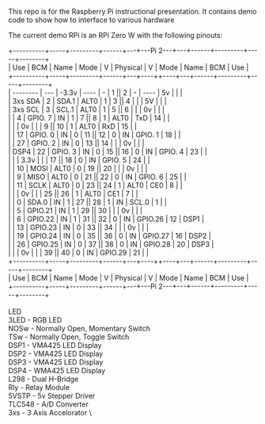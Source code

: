 This repo is for the Raspberry Pi instructional presentation.
It contains demo code to show how to interface to various hardware

The current demo RPi is an RPi Zero W with the following pinouts:

 +----------+-----+---------+------+---+---Pi 2---+---+------+---------+-----+--------+\
 | Use      | BCM |   Name  | Mode | V | Physical | V | Mode | Name    | BCM | Use    |\
 +----------+-----+---------+------+---+----++----+---+------+---------+-----+--------+\
 | -------- | --- |   -3.3v | ---- | - |  1 || 2  | - | ---- | 5v      |     |        |\
 | 3xs SDA  |   2 |   SDA.1 | ALT0 | 1 |  3 || 4  |   |      | 5V      |     |        |\
 | 3xs SCL  |   3 |   SCL.1 | ALT0 | 1 |  5 || 6  |   |      | 0v      |     |        |\
 |          |   4 | GPIO. 7 |   IN | 1 |  7 || 8  | 1 | ALT0 | TxD     | 14  |        |\
 |          |     |      0v |      |   |  9 || 10 | 1 | ALT0 | RxD     | 15  |        |\
 |          |  17 | GPIO. 0 |   IN | 0 | 11 || 12 | 0 | IN   | GPIO. 1 | 18  |        |\
 |          |  27 | GPIO. 2 |   IN | 0 | 13 || 14 |   |      | 0v      |     |        |\
 |  DSP4    |  22 | GPIO. 3 |   IN | 0 | 15 || 16 | 0 | IN   | GPIO. 4 | 23  |        |\
 |          |     |    3.3v |      |   | 17 || 18 | 0 | IN   | GPIO. 5 | 24  |        |\
 |          |  10 |    MOSI | ALT0 | 0 | 19 || 20 |   |      | 0v      |     |        |\
 |          |   9 |    MISO | ALT0 | 0 | 21 || 22 | 0 | IN   | GPIO. 6 | 25  |        |\
 |          |  11 |    SCLK | ALT0 | 0 | 23 || 24 | 1 | ALT0 | CE0     | 8   |        |\
 |          |     |      0v |      |   | 25 || 26 | 1 | ALT0 | CE1     | 7   |        |\
 |          |   0 |   SDA.0 |   IN | 1 | 27 || 28 | 1 | IN   | SCL.0   | 1   |        |\
 |          |   5 | GPIO.21 |   IN | 1 | 29 || 30 |   |      | 0v      |     |        |\
 |          |   6 | GPIO.22 |   IN | 1 | 31 || 32 | 0 | IN   | GPIO.26 | 12  | DSP1   |\
 |          |  13 | GPIO.23 |   IN | 0 | 33 || 34 |   |      | 0v      |     |        |\
 |          |  19 | GPIO.24 |   IN | 0 | 35 || 36 | 0 | IN   | GPIO.27 | 16  | DSP2   |\
 |          |  26 | GPIO.25 |   IN | 0 | 37 || 38 | 0 | IN   | GPIO.28 | 20  | DSP3   |\
 |          |     |      0v |      |   | 39 || 40 | 0 | IN   | GPIO.29 | 21  |        |\
 +----------+-----+---------+------+---+----++----+---+------+---------+-----+--------+\
 | Use      | BCM |   Name  | Mode | V | Physical | V | Mode | Name    | BCM | Use    |\
 +----------+-----+---------+------+---+---Pi 2---+---+------+---------+-----+--------+\
 \
 LED \
 3LED - RGB LED \
 NOSw - Normally Open, Momentary Switch \
 TSw - Normally Open, Toggle Switch \
 DSP1 - VMA425 LED Display \
 DSP2 - VMA425 LED Display \
 DSP3 - VMA425 LED Display \
 DSP4 - WMA425 LED Display \
 L298 - Dual H-Bridge \
 Rly - Relay Module \
 5VSTP - 5v Stepper Driver \
 TLC548 - A/D Converter \
 3xs - 3 Axis Accelorator \
